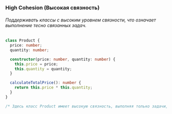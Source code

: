 ### High Cohesion (Высокая связность)

###### Поддерживать классы с высоким уровнем связности, что означает выполнение тесно связанных задач.

```ts
class Product {
  price: number;
  quantity: number;

  constructor(price: number, quantity: number) {
    this.price = price;
    this.quantity = quantity;
  }

  calculateTotalPrice(): number {
    return this.price * this.quantity;
  }
}

/* Здесь класс Product имеет высокую связность, выполняя только задачи, связанные с продуктом. */
```
